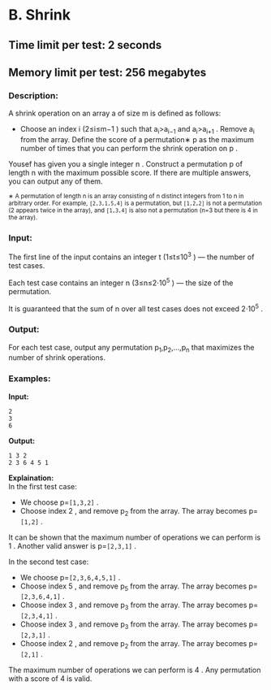 # B. Shrink
## Time limit per test: 2 seconds
## Memory limit per test: 256 megabytes

### Description:
A shrink operation on an array a
 of size m
 is defined as follows:

- Choose an index i
 (2≤i≤m−1
) such that a<sub>i</sub>>a<sub>i−1</sub>
 and a<sub>i</sub>>a<sub>i+1</sub>
.
Remove a<sub>i</sub>
 from the array.
Define the score of a permutation∗
 p
 as the maximum number of times that you can perform the shrink operation on p
.

Yousef has given you a single integer n
. Construct a permutation p
 of length n
 with the maximum possible score. If there are multiple answers, you can output any of them.

<sub>∗
 A permutation of length n
 is an array consisting of n
 distinct integers from 1
 to n
 in arbitrary order. For example, `[2,3,1,5,4]`
 is a permutation, but `[1,2,2]`
 is not a permutation (2
 appears twice in the array), and `[1,3,4]`
 is also not a permutation (n=3
 but there is 4
 in the array).</sub>

### Input:
The first line of the input contains an integer t
 (1≤t≤10<sup>3</sup>
) — the number of test cases.

Each test case contains an integer n
 (3≤n≤2⋅10<sup>5</sup>
) — the size of the permutation.

It is guaranteed that the sum of n
 over all test cases does not exceed 2⋅10<sup>5</sup>
.

### Output:
For each test case, output any permutation p<sub>1</sub>,p<sub>2</sub>,…,p<sub>n</sub>
 that maximizes the number of shrink operations.

### Examples:
**Input:**
```
2
3
6
```
**Output:**
```
1 3 2
2 3 6 4 5 1
```
**Explaination:**  
In the first test case:

- We choose p=`[1,3,2]`
.
- Choose index 2
, and remove p<sub>2</sub>
 from the array. The array becomes p=`[1,2]`
.

It can be shown that the maximum number of operations we can perform is 1
. Another valid answer is p=`[2,3,1]`
.

In the second test case:

- We choose p=`[2,3,6,4,5,1]`
.
- Choose index 5
, and remove p<sub>5</sub>
 from the array. The array becomes p=`[2,3,6,4,1]`
.
- Choose index 3
, and remove p<sub>3</sub>
 from the array. The array becomes p=`[2,3,4,1]`
.
- Choose index 3
, and remove p<sub>3</sub>
 from the array. The array becomes p=`[2,3,1]`
.
- Choose index 2
, and remove p<sub>2</sub>
 from the array. The array becomes p=`[2,1]`
.

The maximum number of operations we can perform is 4
. Any permutation with a score of 4
 is valid.